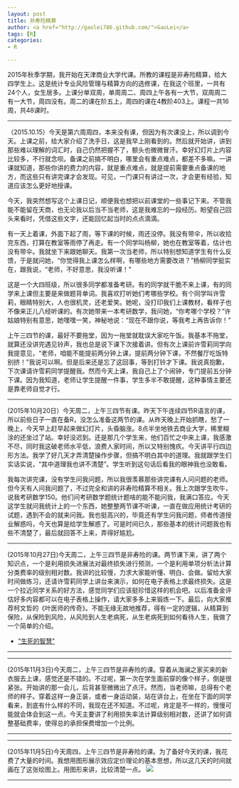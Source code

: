 ```yaml
---
layout: post
title: 非寿险精算
author: <a href="http://gaolei786.github.com/">GaoLei</a>
tags: [R]
categories:
- R

---
```


2015年秋季学期，我开始在天津商业大学代课。所教的课程是非寿险精算，给大四学生上。这是统计专业风险管理与精算方向的选修课，在我这个班里，一共有24个人，女生居多。上课分单双周，单周周二、周四上午各有一大节，双周周二有一大节，周四没有。周二的课在阶五上，周四的课在4教阶403上。课程一共16周，共48课时。

----------

（2015.10.15）今天是第六周周四，本来没有课，但因为有次课没上，所以调到今天。上课之前，给大家介绍了洗手日，这是我早上刚看到的。然后就开始讲，讲到那些难以理解的词汇时，自己仍然把握不了，额头也微微冒汗。幸好幻灯片上内容比较多，不行就念呗。备课之前搞不明白，哪里会有重点难点，都差不多嘛。一讲课就知道，那些你讲的费力的内容，就是重点难点，就是提前需要重点备课的地方，而这些只有讲完课才会发现。可见，一门课只有讲过一次，才会更有经验，知道应该怎么更好地授课。

今天，我突然想写这个上课日记，顺便我也想把以前课堂的一些事记下来。不管我能不能留在天商，也无论我以后当不当老师，这是我难忘的一段经历。盼望自己回头来看时，凭借这些文字，还能回忆起当时的点点滴滴。

有一天上着课，外面下起了雨，等下课的时候，雨还没停。我没有带伞，所以收拾完东西，打算在教室等雨停了再走。有一个同学叫杨柳，她也在教室等着，估计也没有带伞。我就坐下来跟她聊天。我第一次当老师，所以特别想知道学生有什么反馈，于是就问她，“你觉得我上课怎么样啊，有哪些地方需要改进？”杨柳同学挺实在，跟我说，“老师，不好意思，我没听课！”

这是一个大四班级，所以很多同学都准备考研。有的同学就干脆不来上课，有的同学来上课但主要是来做题背单词。我喜欢打听她们考哪些学校。有个同学叫许雪莉，眼睛特别大，人也很机灵，还老爱笑。她呢，没打印我们上课教材，看样子也不像来正儿八经听课的。有次她带来一本考研数学，我问她，“你考哪个学校？”许姑娘特别有意思，她嘿嘿一笑，神秘地说：“现在不跟你说，等我考上再告诉你！”

上午三四节的课，最好不要拖堂，因为一拖堂就耽误大家吃午饭。我基本不拖堂，就算还没讲完遇见铃声，我也总是说下课下次接着讲。但有次上课前许雪莉同学向我提意见，“老师，咱能不能提前两分钟上课，提前两分钟下课，不然餐厅吃饭特别挤！”我说可以啊。但是后来还是忘了这回事，等到打铃才下课。我说真抱歉，下次课请许雪莉同学提醒我。然而今天上课，我自己上了个闹钟，专门提前五分钟下课。因为我知道，老师让学生提醒一件事，学生多半不敢提醒，这种事情主要还是靠老师自觉才行。

----------

(2015年10月20日）今天周二，上午三四节有课。昨天下午连续四节R语言的课，所以前些日子一直在备R，没怎么准备这两节的课。从昨天晚上开始抓瞎，愁了一晚上，今天早上赶早起来做幻灯片，头昏脑涨。8点半坐地铁去商业大学，稀里糊涂的还坐过了站。幸好没迟到。还是那几个学生来，他们百忙之中来上课，我感激不尽，同时我这破老师水平低，浪费人家时间，所以又特别愧疚。今天讲平行四边形方法。我学了好几天才弄清楚操作步骤，但搞不明白其中的道理。我就跟学生们实话实说，“其中道理我也讲不清楚”。学生听到这句话后看我的眼神我也没敢看。

我每次讲完课，没有学生问我问题，所以我很羡慕那些讲完课有人问问题的老师。但今天有人问我问题了，不过完全和讲的非寿险精算不相关。我上次跟学生吹牛，说我考研数学150。他们问考研数学题统计题啥的能不能问我，我满口答应。今天这学生就问我统计上的一个东西，她整整两节课不听课，一直在做应用统计考研的试题，遇到不会的就来问我。我也挺高兴的，毕竟还有学生问我问题，师者传道授业解惑吗，今天也算是给学生解惑了。可是时间已久，那些基本的统计问题我也有些不清楚了，最后就回答不上来，弄得好尴尬。

----------

(2015年10月27日)今天周二，上午三四节是非寿险的课。两节课下来，讲了两个知识点，一个是利用损失进展法对最终损失进行预测，一个是利用单项分析法计算分类费率的级别相对数。我讲的比较慢，力求大家能听懂、明白、会做。留给大家时间做练习，还请许雪莉同学上讲台来演示，如何在电子表格上求最终损失。这是一个拉近同学关系的好方法，感觉同学们应该挺珍惜这样的机会吧。以后准备金评估好多内容都可以在电子表格上操作，请大家多多上来锻炼一下。最后，向大家推荐柯文哲的《叶医师的传奇》。不能无缘无故地推荐，得有一定的逻辑，从精算到保险，从保险到风险，从风险到人生老病死，从生老病死到如何看待人生，我做了一个简单的介绍。
- ["生死的智慧"](http://www.ruanyifeng.com/blog/2013/11/ko_wen-je.html)

----------

----------

(2015年11月3日)今天周二，上午三四节是非寿险的课。穿着从海澜之家买来的新衣服去上课，感觉还是不错的。不过呢，第一次在学生面前穿的像个样子，倒是很紧张。开始讲的那一会儿，后背甚至微微出了点汗。然而，当老师嘛，总得有个老师的样子。穿着这样一身正装，或者一身运动装，站在讲台上，在坐在下面的同学看来，到底有什么样的不同，我现在还不知道。不过呢，肯定是不一样的，慢慢可能就会体会到这一点。今天主要讲了利用损失率法计算级别相对数，还讲了如何调整基础费率，使得总的承担保费增加一个比例。

----------

----------

(2015年11月5日)今天周四，上午三四节是非寿险的课。为了备好今天的课，我花费了大量的时间。我想用图形展示效应定价理论的基本思想，所以这几天的时间就画在了这张绘图上。用图形来讲，比较清楚一点。
![](http://gaolei786.github.io/images/xy15.png)


----------

